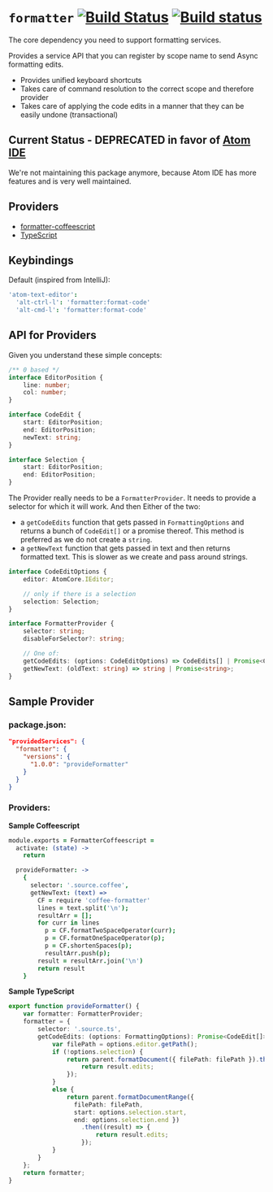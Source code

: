 # `formatter` [![Build Status](https://travis-ci.org/atom-community/formatter.svg?branch=master)](https://travis-ci.org/atom-community/formatter) [![Build status](https://ci.appveyor.com/api/projects/status/p7o66o3jx9uxa1qd/branch/master?svg=true)](https://ci.appveyor.com/project/joefitzgerald/formatter/branch/master)

The core dependency you need to support formatting services.

Provides a service API that you can register by scope name to send Async formatting edits.

* Provides unified keyboard shortcuts
* Takes care of command resolution to the correct scope and therefore provider
* Takes care of applying the code edits in a manner that they can be easily undone (transactional)

## Current Status - DEPRECATED in favor of [Atom IDE](https://ide.atom.io)

We're not maintaining this package anymore, because Atom IDE has more features and is very well maintained.

## Providers

* [formatter-coffeescript](https://atom.io/packages/formatter-coffeescript)
* [TypeScript](https://atom.io/packages/atom-typescript)

## Keybindings

Default (inspired from IntelliJ):
```cson
'atom-text-editor':
  'alt-ctrl-l': 'formatter:format-code'
  'alt-cmd-l': 'formatter:format-code'
```

## API for Providers

Given you understand these simple concepts:
```ts
/** 0 based */
interface EditorPosition {
    line: number;
    col: number;
}

interface CodeEdit {
    start: EditorPosition;
    end: EditorPosition;
    newText: string;
}

interface Selection {
    start: EditorPosition;
    end: EditorPosition;
}
```

The Provider really needs to be a `FormatterProvider`. It needs to provide a selector for which it will work. And then Either of the two:
 * a `getCodeEdits` function that gets passed in `FormattingOptions` and returns a bunch of `CodeEdit[]` or a promise thereof. This method is preferred as we do not create a `string`.
 * a `getNewText` function that gets passed in text and then returns
 formatted text. This is slower as we create and pass around strings.

```ts
interface CodeEditOptions {
    editor: AtomCore.IEditor;

    // only if there is a selection
    selection: Selection;
}

interface FormatterProvider {
    selector: string;
    disableForSelector?: string;

    // One of:
    getCodeEdits: (options: CodeEditOptions) => CodeEdits[] | Promise<CodeEdit[]>;
    getNewText: (oldText: string) => string | Promise<string>;
}
```


## Sample Provider

### **package.json**:

```json
"providedServices": {
  "formatter": {
    "versions": {
      "1.0.0": "provideFormatter"
    }
  }
}
```

### Providers:
**Sample Coffeescript**
```coffee
module.exports = FormatterCoffeescript =
  activate: (state) ->
    return

  provideFormatter: ->
    {
      selector: '.source.coffee',
      getNewText: (text) =>
        CF = require 'coffee-formatter'
        lines = text.split('\n');
        resultArr = [];
        for curr in lines
          p = CF.formatTwoSpaceOperator(curr);
          p = CF.formatOneSpaceOperator(p);
          p = CF.shortenSpaces(p);
          resultArr.push(p);
        result = resultArr.join('\n')
        return result
    }
```

**Sample TypeScript**

```ts
export function provideFormatter() {
    var formatter: FormatterProvider;
    formatter = {
        selector: '.source.ts',
        getCodeEdits: (options: FormattingOptions): Promise<CodeEdit[]> => {
            var filePath = options.editor.getPath();
            if (!options.selection) {
                return parent.formatDocument({ filePath: filePath }).then((result) => {
                    return result.edits;
                });
            }
            else {
                return parent.formatDocumentRange({
                  filePath: filePath,
                  start: options.selection.start,
                  end: options.selection.end })
                    .then((result) => {
                        return result.edits;
                    });
            }
        }
    };
    return formatter;
}
```
